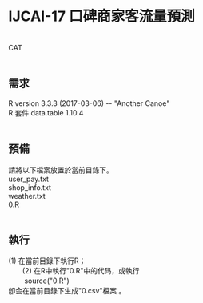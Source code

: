 <h1>IJCAI-17 口碑商家客流量預測</h1><br />
CAT<br />
<br />
<h2>需求<br /></h2>
R version 3.3.3 (2017-03-06) -- "Another Canoe"<br />
R 套件 data.table 1.10.4<br />
<br />
<h2>預備<br /></h2>
請將以下檔案放置於當前目錄下。<br />
    user_pay.txt<br />
    shop_info.txt<br />
    weather.txt<br />
    0.R<br />
<br />
<h2>執行<br /></h2>
    (1) 在當前目錄下執行R；<br />
　　(2) 在R中執行"0.R"中的代码，或執行<br />
　　    source("0.R")<br />
卽会在當前目錄下生成"0.csv"檔案 。<br />
